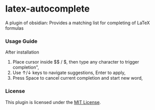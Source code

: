 # latex-autocomplete
A plugin of obsidian: Provides a matching list for completing of LaTeX formulas

### Usage Guide
After installation
1. Place cursor inside $$ / $, then type any character to trigger completion",
2. Use ↑/↓ keys to navigate suggestions, Enter to apply,
3. Press Space to cancel current completion and start new word,

### License
This plugin is licensed under the [MIT License](https://github.com/aiksxd/latex-autocomplete/blob/main/LICENSE).
